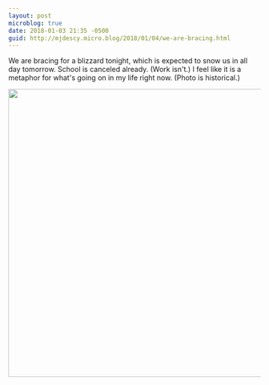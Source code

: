 ```yaml
---
layout: post
microblog: true
date: 2018-01-03 21:35 -0500
guid: http://mjdescy.micro.blog/2018/01/04/we-are-bracing.html
---
```

We are bracing for a blizzard tonight, which is expected to snow us in all day tomorrow. School is canceled already. (Work isn't.) I feel like it is a metaphor for what's going on in my life right now. (Photo is historical.)

<img src="http://mjdescy.micro.blog/uploads/2018/65f94f6882.jpg" width="600" height="576" />
